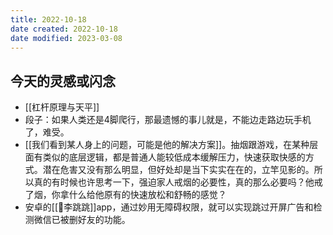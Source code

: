```yaml
---
title: 2022-10-18
date created: 2022-10-18
date modified: 2023-03-08
---
```


## 今天的灵感或闪念

- [[杠杆原理与天平]]
- 段子：如果人类还是4脚爬行，那最遗憾的事儿就是，不能边走路边玩手机了，难受。
- [[我们看到某人身上的问题，可能是他的解决方案]]。抽烟跟游戏，在某种层面有类似的底层逻辑，都是普通人能较低成本缓解压力，快速获取快感的方式。潜在危害又没有那么明显，但好处却是当下实实在在的，立竿见影的。所以真的有时候也许思考一下，强迫家人戒烟的必要性，真的那么必要吗？他戒了烟，你拿什么给他原有的快速放松和舒畅的感觉？
- 安卓的[[🤖李跳跳]]app，通过妙用无障碍权限，就可以实现跳过开屏广告和检测微信已被删好友的功能。
